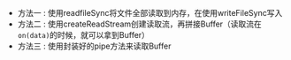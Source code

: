 * 方法一 : 使用readfileSync将文件全部读取到内存，在使用writeFileSync写入
* 方法二 : 使用createReadStream创建读取流，再拼接Buffer（读取流在`on(data)`的时候，就可以拿到Buffer）
* 方法三 : 使用封装好的pipe方法来读取Buffer 